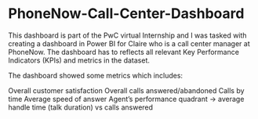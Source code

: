 # PhoneNow-Call-Center-Dashboard

This dashboard is part of the PwC virtual Internship and I was tasked with creating a dashboard in Power BI for Claire who is a call center manager at PhoneNow. The dashboard has to reflects all relevant Key Performance Indicators (KPIs) and metrics in the dataset.

The dashboard showed some metrics which includes:

Overall customer satisfaction
Overall calls answered/abandoned
Calls by time
Average speed of answer
Agent’s performance quadrant -> average handle time (talk duration) vs calls answered
